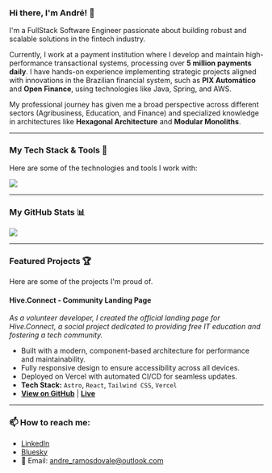 ### Hi there, I'm André! 👋

I'm a FullStack Software Engineer passionate about building robust and scalable solutions in the fintech industry.

Currently, I work at a payment institution where I develop and maintain high-performance transactional systems, processing over **5 million payments daily**. I have hands-on experience implementing strategic projects aligned with innovations in the Brazilian financial system, such as **PIX Automático** and **Open Finance**, using technologies like Java, Spring, and AWS.

My professional journey has given me a broad perspective across different sectors (Agribusiness, Education, and Finance) and specialized knowledge in architectures like **Hexagonal Architecture** and **Modular Monoliths**.

---
### My Tech Stack & Tools 🚀

Here are some of the technologies and tools I work with:

<a href="https://skillicons.dev">
  <img src="https://skillicons.dev/icons?i=java,spring,nodejs,react,nextjs,js,ts,aws,docker,mysql,mongodb,postgres,jest,git,githubactions,astro,tailwindcss,vercel&perline=9" />
</a>

---
### My GitHub Stats 📊

<img src="https://github-readme-stats.vercel.app/api/top-langs?username=andreramosdovale&locale=en&hide_title=false&layout=compact&card_width=520&langs_count=5&theme=github_dark&hide_border=true" />

---
### Featured Projects 🏆

Here are some of the projects I'm proud of.

####  Hive.Connect - Community Landing Page
*As a volunteer developer, I created the official landing page for Hive.Connect, a social project dedicated to providing free IT education and fostering a tech community.*
- Built with a modern, component-based architecture for performance and maintainability.
- Fully responsive design to ensure accessibility across all devices.
- Deployed on Vercel with automated CI/CD for seamless updates.
- **Tech Stack:** `Astro`, `React`, `Tailwind CSS`, `Vercel`
- **[View on GitHub](https://github.com/socialhiveconnect/landing-page)** | **[Live](https://www.hiveconnect.tech/)**

---
### 📫 How to reach me:
- <a href="https://www.linkedin.com/in/andreramosdovale/" target="_blank">LinkedIn</a>
- <a href="https://bsky.app/profile/andresaci.bsky.social" target="_blank">Bluesky</a>
- 📧 Email: andre_ramosdovale@outlook.com
